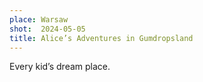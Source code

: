 ```yaml
---
place: Warsaw
shot:  2024-05-05
title: Alice’s Adventures in Gumdropsland
---
```


Every kid’s dream place.
